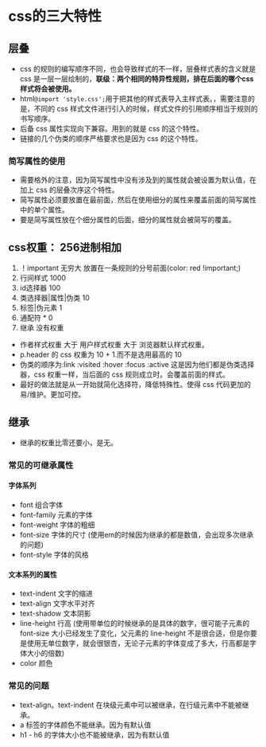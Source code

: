 <!--
 * @Author: x09898 coder_xujie@163.com
 * @Date: 2022-05-09 20:54:21
 * @LastEditors: x09898 coder_xujie@163.com
 * @FilePath: \HTML-CSS-Javascript-\HTML+CSS\CSS部分\CSS知识块\继承+ 层叠+ 权重.md
 * @Description: 
-->
# css的三大特性

## 层叠

* css 的规则的编写顺序不同，也会导致样式的不一样，层叠样式表的含义就是 css 是一层一层绘制的，**联级：两个相同的特异性规则，排在后面的哪个css样式将会被使用。**
* html```@import 'style.css';```用于把其他的样式表导入主样式表。，需要注意的是，不同的 css 样式文件进行引入的时候，样式文件的引用顺序相当于规则的书写顺序。
* 后备 css 属性实现向下兼容。用到的就是 css 的这个特性。
* 链接的几个伪类的顺序严格要求也是因为 css 的这个特性。

### 简写属性的使用

* 需要格外的注意，因为简写属性中没有涉及到的属性就会被设置为默认值，在加上 css 的层叠次序这个特性。
* 简写属性必须要放置在最前面，然后在使用细分的属性来覆盖前面的简写属性中的单个属性。
* 要是简写属性放在个细分属性的后面，细分的属性就会被简写的覆盖。

## css权重： 256进制相加

1. ！important       无穷大  放置在一条规则的分号前面(color: red !important;)
2. 行间样式                 1000
3. id选择器                 100
4. 类选择器|属性|伪类        10
5. 标签|伪元素               1
6. 通配符 *                  0
7. 继承                     没有权重

* 作者样式权重 大于 用户样式权重 大于 浏览器默认样式权重。
* p.header 的 css 权重为 10 + 1.而不是选用最高的 10
* 伪类的顺序为:link :visited :hover :focus :active 这是因为他们都是伪类选择器，css 权重一样，当后面的 css 规则成立时。会覆盖前面的样式。
* 最好的做法就是从一开始就简化选择符，降低特殊性。使得 css 代码更加的易/维护。更加可控。

## 继承

* 继承的权重比零还要小，是无。

### 常见的可继承属性

#### 字体系列

* font 组合字体
* font-family 元素的字体
* font-weight 字体的粗细
* font-size 字体的尺寸 (使用em的时候因为继承的都是数值，会出现多次继承的问题)
* font-style 字体的风格

#### 文本系列的属性

* text-indent 文字的缩进
* text-align 文字水平对齐
* text-shadow 文本阴影
* line-height 行高 (使用带单位的时候继承的是具体的数字，很可能子元素的 font-size 大小已经发生了变化，父元素的 line-height 不是很合适，但是你要是使用无单位数字，就会很银杏，无论子元素的字体变成了多大，行高都是字体大小的倍数)
* color 颜色

### 常见的问题

* text-align。text-indent 在块级元素中可以被继承，在行级元素中不能被继承。
* a 标签的字体颜色不能继承。因为有默认值
* h1 - h6 的字体大小也不能被继承，因为有默认值
